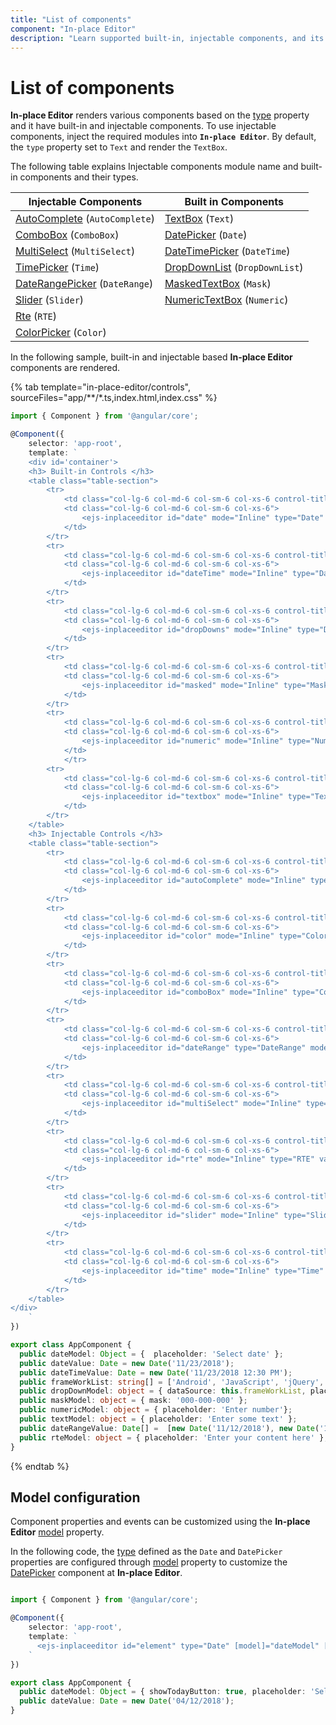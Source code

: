 ```yaml
---
title: "List of components"
component: "In-place Editor"
description: "Learn supported built-in, injectable components, and its model configuration for the Essential JS2 In-place Editor component."
---
```


# List of components

**In-place Editor** renders various components based on the [type](../api/inplace-editor/#type) property and it have built-in and injectable components. To use injectable components, inject the required modules into **`In-place Editor`**. By default, the `type` property set to `Text` and render the `TextBox`.

The following table explains Injectable components module name and built-in components and their types.

| **Injectable Components** | **Built in Components** |
|-----------------------|---------------------|
| [AutoComplete](../auto-complete/)  (`AutoComplete`)        | [TextBox](../textbox/)  (`Text`)             |
| [ComboBox](../combo-box/)  (`ComboBox`)              | [DatePicker](../datepicker/)  (`Date`)        |
| [MultiSelect](../multi-select/)   (`MultiSelect`)        | [DateTimePicker](../datetimepicker/)   (`DateTime`)     |
| [TimePicker](../timepicker/)   (`Time`)         | [DropDownList](../drop-down-list/)  (`DropDownList`)      |
| [DateRangePicker](../daterangepicker/)   (`DateRange`)       | [MaskedTextBox](../maskedtextbox/)   (`Mask`)      |
| [Slider](../slider/)   (`Slider`)             | [NumericTextBox](../numerictextbox/)   (`Numeric`)    |
| [Rte](../rich-text-editor/)     (`RTE`)              |                     |
| [ColorPicker](../color-picker/)    (`Color`)       |                     |

In the following sample, built-in and injectable based **In-place Editor** components are rendered.

{% tab template="in-place-editor/controls", sourceFiles="app/**/*.ts,index.html,index.css" %}

```typescript
import { Component } from '@angular/core';

@Component({
    selector: 'app-root',
    template: `
    <div id='container'>
    <h3> Built-in Controls </h3>
    <table class="table-section">
        <tr>
            <td class="col-lg-6 col-md-6 col-sm-6 col-xs-6 control-title"> DatePicker </td>
            <td class="col-lg-6 col-md-6 col-sm-6 col-xs-6">
                <ejs-inplaceeditor id="date" mode="Inline" type="Date" [model]="dateModel" [value]='dateValue'></ejs-inplaceeditor>
            </td>
        </tr>
        <tr>
            <td class="col-lg-6 col-md-6 col-sm-6 col-xs-6 control-title"> DateTimePicker </td>
            <td class="col-lg-6 col-md-6 col-sm-6 col-xs-6">
                <ejs-inplaceeditor id="dateTime" mode="Inline" type="DateTime" [value]='dateTimeValue' [model]="dateModel"></ejs-inplaceeditor>
            </td>
        </tr>
        <tr>
            <td class="col-lg-6 col-md-6 col-sm-6 col-xs-6 control-title"> DropDownList </td>
            <td class="col-lg-6 col-md-6 col-sm-6 col-xs-6">
                <ejs-inplaceeditor id="dropDowns" mode="Inline" type="DropDownList" value="Android" [model]="dropDownModel"></ejs-inplaceeditor>
            </td>
        </tr>
        <tr>
            <td class="col-lg-6 col-md-6 col-sm-6 col-xs-6 control-title"> MaskedTextBox </td>
            <td class="col-lg-6 col-md-6 col-sm-6 col-xs-6">
                <ejs-inplaceeditor id="masked" mode="Inline" type="Mask" value="123-345-678" [model]="maskModel"></ejs-inplaceeditor>
            </td>
        </tr>
        <tr>
            <td class="col-lg-6 col-md-6 col-sm-6 col-xs-6 control-title"> NumericTextBox </td>
            <td class="col-lg-6 col-md-6 col-sm-6 col-xs-6">
                <ejs-inplaceeditor id="numeric" mode="Inline" type="Numeric" value=10 [model]="numericModel"></ejs-inplaceeditor>
            </td>
            </tr>
        <tr>
            <td class="col-lg-6 col-md-6 col-sm-6 col-xs-6 control-title"> TextBox </td>
            <td class="col-lg-6 col-md-6 col-sm-6 col-xs-6">
                <ejs-inplaceeditor id="textbox" mode="Inline" type="Text" value="Andrew" [model]="textModel"></ejs-inplaceeditor>
            </td>
        </tr>
    </table>
    <h3> Injectable Controls </h3>
    <table class="table-section">
        <tr>
            <td class="col-lg-6 col-md-6 col-sm-6 col-xs-6 control-title"> AutoComplete </td>
            <td class="col-lg-6 col-md-6 col-sm-6 col-xs-6">
                <ejs-inplaceeditor id="autoComplete" mode="Inline" type="AutoComplete" value="Android" [model]="dropDownModel"></ejs-inplaceeditor>
            </td>
        </tr>
        <tr>
            <td class="col-lg-6 col-md-6 col-sm-6 col-xs-6 control-title"> ColorPicker </td>
            <td class="col-lg-6 col-md-6 col-sm-6 col-xs-6">
                <ejs-inplaceeditor id="color" mode="Inline" type="Color" value="#81aefd"></ejs-inplaceeditor>
            </td>
        </tr>
        <tr>
            <td class="col-lg-6 col-md-6 col-sm-6 col-xs-6 control-title"> ComboBox </td>
            <td class="col-lg-6 col-md-6 col-sm-6 col-xs-6">
                <ejs-inplaceeditor id="comboBox" mode="Inline" type="ComboBox" value="Android" [model]="dropDownModel"></ejs-inplaceeditor>
            </td>
        </tr>
        <tr>
            <td class="col-lg-6 col-md-6 col-sm-6 col-xs-6 control-title"> DateRangePicker </td>
            <td class="col-lg-6 col-md-6 col-sm-6 col-xs-6">
                <ejs-inplaceeditor id="dateRange" type="DateRange" mode="Inline" [value]="dateRangeValue" [model]="dateModel"></ejs-inplaceeditor>
            </td>
        </tr>
        <tr>
            <td class="col-lg-6 col-md-6 col-sm-6 col-xs-6 control-title"> MultiSelect </td>
            <td class="col-lg-6 col-md-6 col-sm-6 col-xs-6">
                <ejs-inplaceeditor id="multiSelect" mode="Inline" type="MultiSelect" value="Android" [model]="dropDownModel"></ejs-inplaceeditor>
            </td>
        </tr>
        <tr>
            <td class="col-lg-6 col-md-6 col-sm-6 col-xs-6 control-title"> RTE </td>
            <td class="col-lg-6 col-md-6 col-sm-6 col-xs-6">
                <ejs-inplaceeditor id="rte" mode="Inline" type="RTE" value="<p>Enter your content here</p>" [model]="rteModel"></ejs-inplaceeditor>
            </td>
        </tr>
        <tr>
            <td class="col-lg-6 col-md-6 col-sm-6 col-xs-6 control-title"> Slider </td>
            <td class="col-lg-6 col-md-6 col-sm-6 col-xs-6">
                <ejs-inplaceeditor id="slider" mode="Inline" type="Slider" value=20></ejs-inplaceeditor>
            </td>
        </tr>
        <tr>
            <td class="col-lg-6 col-md-6 col-sm-6 col-xs-6 control-title"> TimePicker </td>
            <td class="col-lg-6 col-md-6 col-sm-6 col-xs-6">
                <ejs-inplaceeditor id="time" mode="Inline" type="Time" [value]="dateValue" [model]="dateModel"></ejs-inplaceeditor>
            </td>
        </tr>
    </table>
</div>
    `
})

export class AppComponent {
  public dateModel: Object = {  placeholder: 'Select date' };
  public dateValue: Date = new Date('11/23/2018');
  public dateTimeValue: Date = new Date('11/23/2018 12:30 PM');
  public frameWorkList: string[] = ['Android', 'JavaScript', 'jQuery', 'TypeScript', 'Angular', 'React', 'Vue', 'Ionic'];
  public dropDownModel: object = { dataSource: this.frameWorkList, placeholder: 'Select frameworks'};
  public maskModel: object = { mask: '000-000-000' };
  public numericModel: object = { placeholder: 'Enter number'};
  public textModel: object = { placeholder: 'Enter some text' };
  public dateRangeValue: Date[] =  [new Date('11/12/2018'), new Date('11/15/2018')];
  public rteModel: object = { placeholder: 'Enter your content here' };
}
```

{% endtab %}

## Model configuration

Component properties and events can be customized using the **In-place Editor** [model](../api/inplace-editor/#model) property.

In the following code, the [type](../in-place-editor/controls/#types) defined as the `Date` and `DatePicker` properties are configured through [model](../api/inplace-editor/#model) property to customize the [DatePicker](../api/datepicker) component at **In-place Editor**.

```typescript

import { Component } from '@angular/core';

@Component({
    selector: 'app-root',
    template: `
      <ejs-inplaceeditor id="element" type="Date" [model]="dateModel" [value]='dateValue'></ejs-inplaceeditor>
    `
})

export class AppComponent {
  public dateModel: Object = { showTodayButton: true, placeholder: 'Select Date' };
  public dateValue: Date = new Date('04/12/2018');
}

```